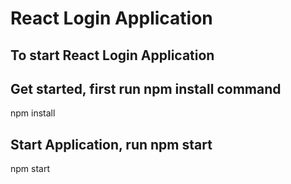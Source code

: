 # React Login Application

## To start React Login Application

## Get started, first run npm install command

npm install

## Start Application, run npm start

npm start